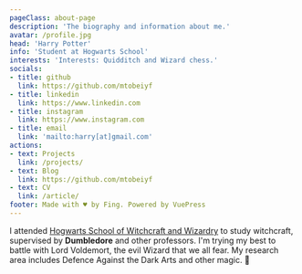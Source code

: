 ```yaml
---
pageClass: about-page
description: 'The biography and information about me.'
avatar: /profile.jpg
head: 'Harry Potter'
info: 'Student at Hogwarts School'
interests: 'Interests: Quidditch and Wizard chess.'
socials:
- title: github
  link: https://github.com/mtobeiyf
- title: linkedin
  link: https://www.linkedin.com
- title: instagram
  link: https://www.instagram.com
- title: email
  link: 'mailto:harry[at]gmail.com'
actions:
- text: Projects
  link: /projects/
- text: Blog
  link: https://github.com/mtobeiyf
- text: CV
  link: /article/
footer: Made with ♥ by Fing. Powered by VuePress
---
```


<AboutCard :frontmatter="$page.frontmatter" >

I attended [Hogwarts School of Witchcraft and Wizardry](https://en.wikipedia.org/wiki/Hogwarts) to study witchcraft, supervised by **Dumbledore** and other professors. I'm trying my best to battle with Lord Voldemort, the evil Wizard that we all fear. My research area includes Defence Against the Dark Arts and other magic. :dizzy:

</AboutCard>

<style lang="stylus">

.theme-container.about-page
  background-color #e6ecf0
  min-height calc(100vh)
  
</style>